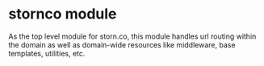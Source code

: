 # stornco module
As the top level module for storn.co, this module handles url routing within
the domain as well as domain-wide resources like middleware, base templates,
utilities, etc.